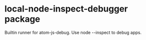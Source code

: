 # local-node-inspect-debugger package

Builtin runner for atom-js-debug. Use node --inspect to debug apps.